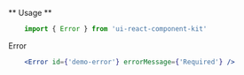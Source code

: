 ** Usage **

```javascript static
    import { Error } from 'ui-react-component-kit'
```

Error

```jsx
    <Error id={'demo-error'} errorMessage={'Required'} />
```